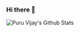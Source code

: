 ### Hi there 👋

![Puru Vijay's Github Stats](https://github-readme-stats.vercel.app/api?username=PuruVJ&show_icons=true&count_private=true&theme=gotham&hide_border=false)

<!--
**PuruVJ/PuruVJ** is a ✨ _special_ ✨ repository because its `README.md` (this file) appears on your GitHub profile.

Here are some ideas to get you started:

- 🔭 I’m currently working on ...
- 🌱 I’m currently learning ...
- 👯 I’m looking to collaborate on ...
- 🤔 I’m looking for help with ...
- 💬 Ask me about ...
- 📫 How to reach me: ...
- 😄 Pronouns: ...
- ⚡ Fun fact: ...
-->
